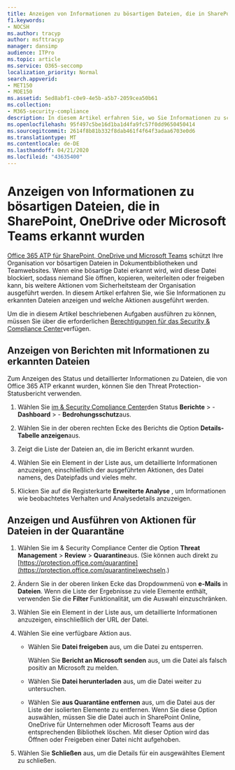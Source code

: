 ```yaml
---
title: Anzeigen von Informationen zu bösartigen Dateien, die in SharePoint, OneDrive oder Microsoft Teams erkannt wurden
f1.keywords:
- NOCSH
ms.author: tracyp
author: msfttracyp
manager: dansimp
audience: ITPro
ms.topic: article
ms.service: O365-seccomp
localization_priority: Normal
search.appverid:
- MET150
- MOE150
ms.assetid: 5ed8abf1-c0e9-4e5b-a5b7-2059cea50b61
ms.collection:
- M365-security-compliance
description: In diesem Artikel erfahren Sie, wo Sie Informationen zu schädlichen Dateien anzeigen können, die in SharePoint, OneDrive oder Teams erkannt wurden, und wie Sie Aktionen für diese Dateien durchführen.
ms.openlocfilehash: 95f497c5be16d1ba1d4fa9fc57f0dd9650450414
ms.sourcegitcommit: 2614f8b81b332f8dab461f4f64f3adaa6703e0d6
ms.translationtype: MT
ms.contentlocale: de-DE
ms.lasthandoff: 04/21/2020
ms.locfileid: "43635400"
---
```

# <a name="view-information-about-malicious-files-detected-in-sharepoint-onedrive-or-microsoft-teams"></a>Anzeigen von Informationen zu bösartigen Dateien, die in SharePoint, OneDrive oder Microsoft Teams erkannt wurden

[Office 365 ATP für SharePoint, OneDrive und Microsoft Teams](atp-for-spo-odb-and-teams.md) schützt Ihre Organisation vor bösartigen Dateien in Dokumentbibliotheken und Teamwebsites. Wenn eine bösartige Datei erkannt wird, wird diese Datei blockiert, sodass niemand Sie öffnen, kopieren, weiterleiten oder freigeben kann, bis weitere Aktionen vom Sicherheitsteam der Organisation ausgeführt werden. In diesem Artikel erfahren Sie, wie Sie Informationen zu erkannten Dateien anzeigen und welche Aktionen ausgeführt werden. 

Um die in diesem Artikel beschriebenen Aufgaben ausführen zu können, müssen Sie über die erforderlichen [Berechtigungen für das Security &amp; Compliance Center](permissions-in-the-security-and-compliance-center.md)verfügen. 
  
## <a name="view-reports-with-information-about-detected-files"></a>Anzeigen von Berichten mit Informationen zu erkannten Dateien

Zum Anzeigen des Status und detaillierter Informationen zu Dateien, die von Office 365 ATP erkannt wurden, können Sie den Threat Protection-Statusbericht verwenden.
  
1. Wählen Sie [im &amp; Security Compliance Center](https://protection.office.com)den Status **Berichte** \> - **Dashboard** \> - **Bedrohungsschutz**aus.
    
2. Wählen Sie in der oberen rechten Ecke des Berichts die Option **Details-Tabelle anzeigen**aus.
    
3. Zeigt die Liste der Dateien an, die im Bericht erkannt wurden.
    
4. Wählen Sie ein Element in der Liste aus, um detaillierte Informationen anzuzeigen, einschließlich der ausgeführten Aktionen, des Datei namens, des Dateipfads und vieles mehr.
    
5. Klicken Sie auf die Registerkarte **Erweiterte Analyse** , um Informationen wie beobachtetes Verhalten und Analysedetails anzuzeigen. 
  
## <a name="view-and-take-action-on-files-in-quarantine"></a>Anzeigen und Ausführen von Aktionen für Dateien in der Quarantäne

1. Wählen Sie im &amp; Security Compliance Center die Option **Threat Management** \> **Review** \> **Quarantine**aus. (Sie können auch direkt zu [https://protection.office.com/quarantine](https://protection.office.com/quarantine)wechseln.)
    
2. Ändern Sie in der oberen linken Ecke das Dropdownmenü von **e-Mails** in **Dateien**. Wenn die Liste der Ergebnisse zu viele Elemente enthält, verwenden Sie die **Filter** Funktionalität, um die Auswahl einzuschränken.
    
3. Wählen Sie ein Element in der Liste aus, um detaillierte Informationen anzuzeigen, einschließlich der URL der Datei.
    
4. Wählen Sie eine verfügbare Aktion aus.
    
    - Wählen Sie **Datei freigeben** aus, um die Datei zu entsperren. 

      Wählen Sie **Bericht an Microsoft senden** aus, um die Datei als falsch positiv an Microsoft zu melden. 

    - Wählen Sie **Datei herunterladen** aus, um die Datei weiter zu untersuchen. 

    - Wählen Sie **aus Quarantäne entfernen** aus, um die Datei aus der Liste der isolierten Elemente zu entfernen. Wenn Sie diese Option auswählen, müssen Sie die Datei auch in SharePoint Online, OneDrive für Unternehmen oder Microsoft Teams aus der entsprechenden Bibliothek löschen. Mit dieser Option wird das Öffnen oder Freigeben einer Datei nicht aufgehoben. 
    
5. Wählen Sie **Schließen** aus, um die Details für ein ausgewähltes Element zu schließen. 
  
  

